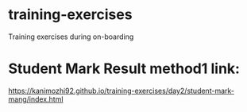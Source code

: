 # training-exercises
Training exercises during on-boarding 
# Student Mark Result method1 link:
https://kanimozhi92.github.io/training-exercises/day2/student-mark-mang/index.html
